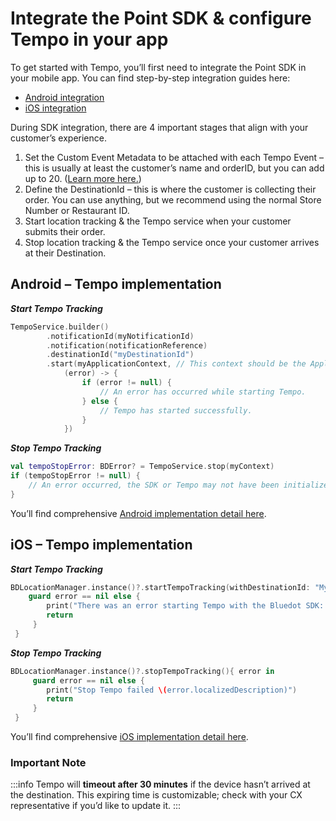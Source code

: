 Integrate the Point SDK & configure Tempo in your app
=====================================================

To get started with Tempo, you’ll first need to integrate the Point SDK in your mobile app. You can find step-by-step integration guides here:

*   [Android integration](../Point%20SDK/Android/Quick%20Start.md)
*   [iOS integration](../Point%20SDK/iOS/Quick%20Start.md)

During SDK integration, there are 4 important stages that align with your customer’s experience.

1.  Set the Custom Event Metadata to be attached with each Tempo Event – this is usually at least the customer’s name and orderID, but you can add up to 20. ([Learn more here.](../Custom%20Data.md))
2.  Define the DestinationId – this is where the customer is collecting their order. You can use anything, but we recommend using the normal Store Number or Restaurant ID.
3.  Start location tracking & the Tempo service when your customer submits their order.
4.  Stop location tracking & the Tempo service once your customer arrives at their Destination.

Android – Tempo implementation
------------------------------

***Start Tempo Tracking***

```kotlin
TempoService.builder()
        .notificationId(myNotificationId)
        .notification(notificationReference)
        .destinationId("myDestinationId")
        .start(myApplicationContext, // This context should be the Application context
            (error) -> {
                if (error != null) {
                    // An error has occurred while starting Tempo.
                } else {
                    // Tempo has started successfully.
                }
            })
```

***Stop Tempo Tracking***

```kotlin
val tempoStopError: BDError? = TempoService.stop(myContext)
if (tempoStopError != null) {
    // An error occurred, the SDK or Tempo may not have been initialized correctly.
}
```

You’ll find comprehensive [Android implementation detail here](../Point%20SDK/Android/Tempo.md).

iOS – Tempo implementation
--------------------------

***Start Tempo Tracking***
```swift
BDLocationManager.instance()?.startTempoTracking(withDestinationId: "MyDestinationId"){ error in
    guard error == nil else {
        print("There was an error starting Tempo with the Bluedot SDK: \(error.localizedDescription)")
        return
     }
 }
```

***Stop Tempo Tracking***
```swift
BDLocationManager.instance()?.stopTempoTracking(){ error in
     guard error == nil else {
        print("Stop Tempo failed \(error.localizedDescription)")
        return
     }
 }
```

You’ll find comprehensive [iOS implementation detail here](../Point%20SDK/iOS/Tempo.md).

### Important Note

:::info
Tempo will **timeout after 30 minutes** if the device hasn’t arrived at the destination. This expiring time is customizable; check with your CX representative if you’d like to update it.
:::